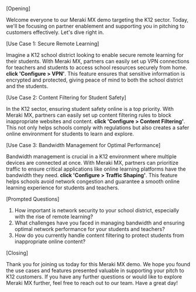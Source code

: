 [Opening]

Welcome everyone to our Meraki MX demo targeting the K12 sector. Today, we'll be focusing on partner enablement and supporting you in pitching to customers effectively. Let's dive right in.

[Use Case 1: Secure Remote Learning]

Imagine a K12 school district looking to enable secure remote learning for their students. With Meraki MX, partners can easily set up VPN connections for teachers and students to access school resources securely from home. **click 'Configure > VPN'**. This feature ensures that sensitive information is encrypted and protected, giving peace of mind to both the school district and the students.

[Use Case 2: Content Filtering for Student Safety]

In the K12 sector, ensuring student safety online is a top priority. With Meraki MX, partners can easily set up content filtering rules to block inappropriate websites and content. **click 'Configure > Content Filtering'**. This not only helps schools comply with regulations but also creates a safer online environment for students to learn and explore.

[Use Case 3: Bandwidth Management for Optimal Performance]

Bandwidth management is crucial in a K12 environment where multiple devices are connected at once. With Meraki MX, partners can prioritize traffic to ensure critical applications like online learning platforms have the bandwidth they need. **click 'Configure > Traffic Shaping'**. This feature helps schools avoid network congestion and guarantee a smooth online learning experience for students and teachers.

[Prompted Questions]

1. How important is network security to your school district, especially with the rise of remote learning?
2. What challenges have you faced in managing bandwidth and ensuring optimal network performance for your students and teachers?
3. How do you currently handle content filtering to protect students from inappropriate online content?

[Closing]

Thank you for joining us today for this Meraki MX demo. We hope you found the use cases and features presented valuable in supporting your pitch to K12 customers. If you have any further questions or would like to explore Meraki MX further, feel free to reach out to our team. Have a great day!